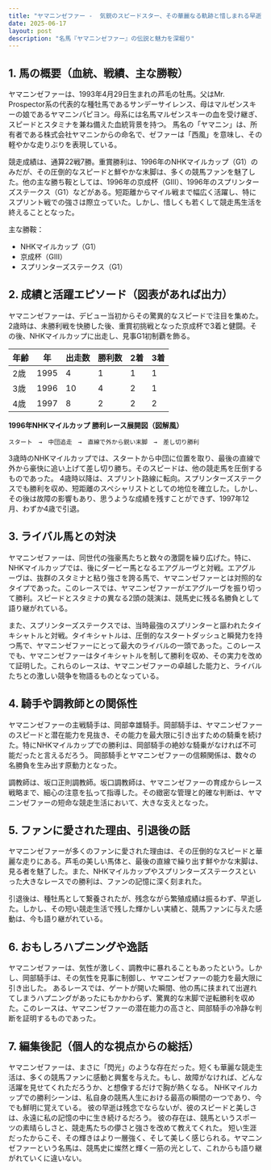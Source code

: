 ```yaml
---
title: "ヤマニンゼファー -  気鋭のスピードスター、その華麗なる軌跡と惜しまれる早逝"
date: 2025-06-17
layout: post
description: "名馬『ヤマニンゼファー』の伝説と魅力を深堀り"
---
```


## 1. 馬の概要（血統、戦績、主な勝鞍）

ヤマニンゼファーは、1993年4月29日生まれの芦毛の牡馬。父はMr. Prospector系の代表的な種牡馬であるサンデーサイレンス、母はマルゼンスキーの娘であるヤマニンパピヨン。母系には名馬マルゼンスキーの血を受け継ぎ、スピードとスタミナを兼ね備えた血統背景を持つ。  馬名の「ヤマニン」は、所有者である株式会社ヤマニンからの命名で、ゼファーは「西風」を意味し、その軽やかな走りぶりを表現している。

競走成績は、通算22戦7勝。重賞勝利は、1996年のNHKマイルカップ（G1）のみだが、その圧倒的なスピードと鮮やかな末脚は、多くの競馬ファンを魅了した。他の主な勝ち鞍としては、1996年の京成杯（GⅢ）、1996年のスプリンターズステークス（G1）などがある。短距離からマイル戦まで幅広く活躍し、特にスプリント戦での強さは際立っていた。しかし、惜しくも若くして競走馬生活を終えることとなった。

主な勝鞍：

* NHKマイルカップ（G1）
* 京成杯（GⅢ）
* スプリンターズステークス（G1）


## 2. 成績と活躍エピソード（図表があれば出力）

ヤマニンゼファーは、デビュー当初からその驚異的なスピードで注目を集めた。2歳時は、未勝利戦を快勝した後、重賞初挑戦となった京成杯で3着と健闘。その後、NHKマイルカップに出走し、見事G1初制覇を飾る。

| 年齢 | 年 | 出走数 | 勝利数 | 2着 | 3着 |
|---|---|---|---|---|---|
| 2歳 | 1995 | 4 | 1 | 1 | 1 |
| 3歳 | 1996 | 10 | 4 | 2 | 1 |
| 4歳 | 1997 | 8 | 2 | 2 | 2 |

**1996年NHKマイルカップ 勝利レース展開図（図解風）**

```
スタート　→　中団追走　→　直線で外から鋭い末脚　→　差し切り勝利
```

3歳時のNHKマイルカップでは、スタートから中団に位置を取り、最後の直線で外から豪快に追い上げて差し切り勝ち。そのスピードは、他の競走馬を圧倒するものであった。  4歳時以降は、スプリント路線に転向。スプリンターズステークスでも勝利を収め、短距離のスペシャリストとしての地位を確立した。しかし、その後は故障の影響もあり、思うような成績を残すことができず、1997年12月、わずか4歳で引退。


## 3. ライバル馬との対決

ヤマニンゼファーは、同世代の強豪馬たちと数々の激闘を繰り広げた。特に、NHKマイルカップでは、後にダービー馬となるエアグルーヴと対戦。エアグルーヴは、抜群のスタミナと粘り強さを誇る馬で、ヤマニンゼファーとは対照的なタイプであった。このレースでは、ヤマニンゼファーがエアグルーヴを振り切って勝利。スピードとスタミナの異なる2頭の競演は、競馬史に残る名勝負として語り継がれている。

また、スプリンターズステークスでは、当時最強のスプリンターと謳われたタイキシャトルと対戦。タイキシャトルは、圧倒的なスタートダッシュと瞬発力を持つ馬で、ヤマニンゼファーにとって最大のライバルの一頭であった。このレースでも、ヤマニンゼファーはタイキシャトルを制して勝利を収め、その実力を改めて証明した。これらのレースは、ヤマニンゼファーの卓越した能力と、ライバルたちとの激しい競争を物語るものとなっている。


## 4. 騎手や調教師との関係性

ヤマニンゼファーの主戦騎手は、岡部幸雄騎手。岡部騎手は、ヤマニンゼファーのスピードと潜在能力を見抜き、その能力を最大限に引き出すための騎乗を続けた。特にNHKマイルカップでの勝利は、岡部騎手の絶妙な騎乗がなければ不可能だったと言えるだろう。  岡部騎手とヤマニンゼファーの信頼関係は、数々の名勝負を生み出す原動力となった。

調教師は、坂口正則調教師。坂口調教師は、ヤマニンゼファーの育成からレース戦略まで、細心の注意を払って指導した。その緻密な管理と的確な判断は、ヤマニンゼファーの短命な競走生活において、大きな支えとなった。


## 5. ファンに愛された理由、引退後の話

ヤマニンゼファーが多くのファンに愛された理由は、その圧倒的なスピードと華麗な走りにある。芦毛の美しい馬体と、最後の直線で繰り出す鮮やかな末脚は、見る者を魅了した。また、NHKマイルカップやスプリンターズステークスといった大きなレースでの勝利は、ファンの記憶に深く刻まれた。

引退後は、種牡馬として繋養されたが、残念ながら繁殖成績は振るわず、早逝した。しかし、その短い競走生活で残した輝かしい実績と、競馬ファンに与えた感動は、今も語り継がれている。


## 6. おもしろハプニングや逸話

ヤマニンゼファーは、気性が激しく、調教中に暴れることもあったという。しかし、岡部騎手は、その気性を見事に制御し、ヤマニンゼファーの能力を最大限に引き出した。  あるレースでは、ゲートが開いた瞬間、他の馬に挟まれて出遅れてしまうハプニングがあったにもかかわらず、驚異的な末脚で逆転勝利を収めた。このレースは、ヤマニンゼファーの潜在能力の高さと、岡部騎手の冷静な判断を証明するものであった。


## 7. 編集後記（個人的な視点からの総括）

ヤマニンゼファーは、まさに「閃光」のような存在だった。短くも華麗な競走生活は、多くの競馬ファンに感動と興奮を与えた。もし、故障がなければ、どんな活躍を見せてくれただろうか、と想像するだけで胸が熱くなる。  NHKマイルカップでの勝利シーンは、私自身の競馬人生における最高の瞬間の一つであり、今でも鮮明に覚えている。  彼の早逝は残念でならないが、彼のスピードと美しさは、永遠に私の記憶の中に生き続けるだろう。  彼の存在は、競馬というスポーツの素晴らしさと、競走馬たちの儚さと強さを改めて教えてくれた。  短い生涯だったからこそ、その輝きはより一層強く、そして美しく感じられる。ヤマニンゼファーという名馬は、競馬史に燦然と輝く一筋の光として、これからも語り継がれていくに違いない。
